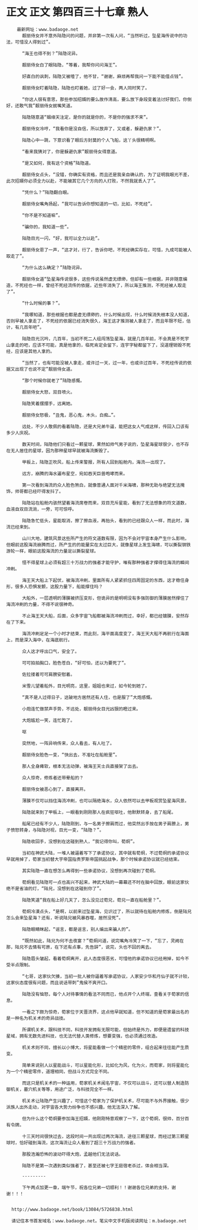 # 正文 正文 第四百三十七章 熟人
        最新网址：www.badaoge.net
          靓丽侍女并不意外陆隐问的问题，并非第一次有人问，“当然听过，坠星海传说中的功法，可惜没人得到过”。
      
          “海王也得不到？”陆隐诧异。
      
          靓丽侍女白了眼陆隐，“等着，我帮你问问海王”。
      
          好直白的讽刺，陆隐又被噎了，他不甘，“谢谢，麻烦再帮我问一下能不能借点钱”。
      
          靓丽侍女盯着陆隐，陆隐也盯着她，过了好一会，两人同时笑了。
      
          “你这人很有意思，那些参加招婿的要么故作清高，要么放下身段变着法讨好我们，你倒好，还敢气我”靓丽侍女抿嘴笑道。
      
          陆隐随意道“姻缘天注定，是你的就是你的，不是你的强求不来”。
      
          靓丽侍女冷哼，“我看你是没自信，所以放弃了，又或者，躲避仇家？”。
      
          陆隐心中一跳，下意识看了眼后方封莫的个人飞船，这丫头很精明啊。
      
          “看来我猜对了，你是躲避仇家”靓丽侍女得意道。
      
          “是又如何，我有这个资格”陆隐道。
      
          靓丽侍女点头，“没错，你确实有资格，而且还是我亲自确认的，为了证明我眼光不差，此次招婿你必须全力以赴，不能被其它几个方向的人打败，不然我就丢人了”。
      
          “凭什么？”陆隐翻白眼。
      
          靓丽侍女嘴角扬起，“我可以告诉你想知道的一切，比如，不死经”。
      
          “你不是不知道嘛”。
      
          “骗你的，我知道一些”。
      
          陆隐目光一闪，“好，我可以全力以赴”。
      
          靓丽侍女恩了一声，“这才对，行了，告诉你吧，不死经确实存在，可惜，九成可能被人取走了”。
      
          “为什么这么确定？”陆隐诧异。
      
          靓丽侍女道“坠星海传说很多，这些传说虽然虚无缥缈，但却有一些根据，并非随意编造，不死经也一样，曾经不死经流传的依据，近些年消失了，所以海王推测，不死经被人取走了”。
      
          “什么时候的事？”。
      
          “我哪知道，那些根据也都是虚无缥缈的，什么时候出现，什么时候消失根本没人知道，否则早被人拿走了，不死经的依据已经消失很久，海王这才推测被人拿走了，而且年限不短，估计，有几百年吧”。
      
          陆隐目光沉吟，几百年，当初不死二人组闯荡坠星海，就是几百年前，不会真是不死宇山拿走的吧，应该不可能，真是他拿的，临死肯定会留下，连宇字秘都留下了，没道理销毁不死经，应该是其他人拿的。
      
          “当然了，也有可能没被人拿走，或许过一天，过一年，也或许过百年，不死经传说的依据又出现了也说不定”靓丽侍女道。
      
          “那个时候你就老了”陆隐感慨。
      
          靓丽侍女大怒，双目喷火。
      
          陆隐笑着摆摆手，远离她。
      
          靓丽侍女怒极，“丑鬼，恶心鬼，木头，白痴…”。
      
          远处，不少人敬佩的看着陆隐，还是大兄弟牛逼，能把这女人气成这样，传回入口该有多少人庆祝。
      
          数天时间，陆隐他们只看过一颗星球，果然如帅气男子说的，坠星海星球很少，也不存在无人居住的星球，因为那种星球早就被海流撕毁了。
      
          甲板上，陆隐正吹风，船上传来警报，所有人回到船舱内，海流——出现了。
      
          远方，崩腾的海水遍布星空，宛如吞天巨兽咆哮而来。
      
          第一次看到海流的众人脸色煞白，就像普通人面对千米海啸，那种无助与绝望无法掩饰，帅哥都已经吓得发抖了。
      
          陆隐站在船舱内骇然望着海流席卷而来，双目充斥星能，看到了无法想象的符文道数，血液自双目流淌，一旁，可可惊呼。
      
          陆隐急忙低头，星能取消，擦了擦血液，再抬头，看到的已经跟众人一样，而此时，海流已经来到。
      
          山川大地，建筑风景这些所产生的符文道数有限，因为不会对宇宙本身产生什么影响，但眼前这股海流崩腾而过，所产生的的能量实在太过巨大，就像星球上发生海啸，可以撕裂钢铁游轮一样，眼前这股海流的力量足以撕裂星球。
      
          怪不得星球上必须有超三十万战力的强者才能守护，唯有那种强者才撑得住海流的瞬间冲刷。
      
          海王天大船上下起伏，被海流冲刷，里面所有人紧紧抓住四周固定的东西，这才稳住身形，很多人恐惧发颤，这股力量下，船能撑住吗？
      
          大船外，一层透明的薄膜被挤压变形，但诡异的是明明没有多强防御的薄膜居然撑住了海流冲刷的力量，不得不说很神奇。
      
          不止海王天大船，后面，众多宇宙飞船都被海流冲刷而过，幸好，都已经镀膜，安然存在了下来。
      
          海流冲刷足足一个小时才结束，而此刻，海平面高度变了，海王天大船不再航行在海面上，而是深入海中，在海底航行。
      
          众人这才呼出口气，安全了。
      
          可可拍拍胸口，脸色苍白，“好可怕，还以为要死了”。
      
          佐拉搂着可可肩膀安慰着。
      
          米雪儿望着船外，目光明亮，这里，姐姐也来过，如今轮到她了。
      
          “真不是人过得日子，这破地方居然还有人住，也是服了”大炮感慨。
      
          小炮连忙做禁声手势，不远处，靓丽侍女目光凶狠的瞪过来。
      
          大炮尴尬一笑，连忙跑了。
      
          呕
      
          突然地，一阵异响传来，众人看去，有人吐了。
      
          靓丽侍女脸色一变，“快出去，不准吐在船舱里”。
      
          那人全身瘫软，根本无法动弹，被海王天士兵直接架了出去。
      
          众人惊奇，修炼者还带晕船的？
      
          靓丽侍女被恶心到了，直接离开。
      
          薄膜不仅可以挡住海流冲刷，也可以隔绝海水，众人依然可以去甲板观赏坠星海风景。
      
          陆隐就来到了甲板上，一眼看到刚刚那人在疯狂呕吐，他默默转身，去了船尾。
      
          船尾已经有不少人，陆隐刚到，与一名男子擦肩而过，他突然出手按在男子肩膀上，男子愤怒转身，与陆隐对视，目光一变，“陆隐？”。
      
          陆隐收回手，没想到在这碰到熟人，“我记得你叫，荀炯”。
      
          当初在神武大陆，一堆人被逼着写下了承诺协议，其中就有荀炯，不过荀炯的承诺协议早就用掉了，荀家当初替大宇帝国指责罗斯帝国挑起战争，那个时候承诺协议就已经结束。
      
          其实陆隐一直在想怎么再得到一些承诺协议，没想到再次碰到了荀炯。
      
          荀炯看见陆隐可一点也高兴不起来，神武大陆的一幕幕还不时在脑中回放，眼前这家伙绝不是省油的灯，“陆兄，没想到在这碰到你了”。
      
          陆隐笑道“我在船上好几天了，怎么没见过荀兄，荀兄一直在船舱里？”。
      
          荀炯冷漠点头，“是啊，以前来过坠星海，见识过了，所以就待在船舱内修炼，倒是陆兄怎么会来坠星海？还有，听说陆兄被风暴吞噬，居然没死”。
      
          陆隐眼睛眯起，“谣言，都是谣言，别人编出来骗人的”。
      
          “既然如此，陆兄为何不去夜宴？”荀炯问道，说完嘴角冷笑了一下，“忘了，灵阙在那，陆兄不去情有可原，在下还有点事，先告辞”，说完，头也不回的离去。
      
          陆隐眉头皱起，看着荀炯离开，此人态度很恶劣，可惜他的承诺协议已经用掉，如今不受半点限制。
      
          “七哥，这家伙欠揍，当初一批人被你逼着写承诺协议，人家安少华和月仙子就不计较，这家伙态度很有问题，而且说话带刺”鬼侯不爽开口。
      
          陆隐没有恼怒，每个人对待事情的看法不同而已，他点开个人终端，查看关于荀家的信息。
      
          一看之下颇为惊奇，荀家位于天晋流界，这点他早就知道，但不知道的是荀家最出名的是一种名为机关术的奇异战技。
      
          所谓机关术，跟科技不同，科技开发拥有无限可能，但始终是外力，即便是遗留的科技星域，拥有无数先进科技，也无法代替人类修炼，想要变强，也必须通过改造。
      
          机关术则不同，擅长以小博大，将星能看做一个个精密的零件，组合起来往往能产生质变。
      
          简单来说别人以星能战斗，可以星能化形，比如化为风，化为火，而荀家，则将星能化为一个个精密零件，道理相同，但战斗方式完全不同。
      
          而这只是机关术的一种运用，荀家机关术闻名宇宙，不仅可以战斗，还可以替人制造防御机关，墓穴机关等等，用途广泛，与科技完全不一样。
      
          机关术让陆隐产生兴趣了，可惜这个荀家为了保护机关术，尽可能不与外界接触，很少派族人出外走动，对宇宙各大势力纷争也不感兴趣，他无法深入了解。
      
          但为什么这个荀炯要参加海王招婿，他刚刚特意观察了一下，这个荀炯，很帅，百分百有令牌。
      
          十三天时间很快过去，这段时间一共出现过两次海流，途径三颗星球，而经过第三颗星球时，恰好碰到海流，这次海流让众人看到了超三十万战力的强者。
      
          那股浩瀚恐怖的波动吓得大炮，孟越他们无法说话。
      
          陆隐不是第一次遇到类似强者了，甚至还被七字王庭宿老杀过，体会相当深。
      
          ---------
      
          下午两点加更一章，端午节，祝各位兄弟一切顺利！！谢谢各位兄弟的支持，谢谢！！！
      
      
      http://www.badaoge.net/book/13084/5726838.html
      
      请记住本书首发域名：www.badaoge.net。笔尖中文手机版阅读网址：m.badaoge.net